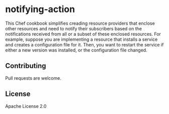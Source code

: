 # notifying-action

This Chef cookbook simplifies creading resource providers that enclose other resources and need to
notify their subscribers based on the notifications received from all or a subset of these
enclosed resources. For example, suppose you are implementing a resource that installs a service
and creates a configuration file for it. Then, you want to restart the service if either a new
version was installed, or the configuration file changed.

## Contributing

Pull requests are welcome.

## License

Apache License 2.0
